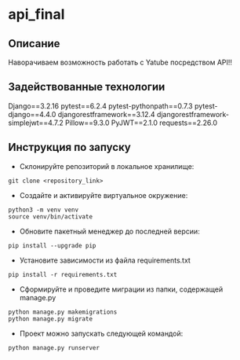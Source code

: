 # api_final
## Описание
Наворачиваем возможность работать с Yatube посредством API!!

## Задействованные технологии
Django==3.2.16
pytest==6.2.4
pytest-pythonpath==0.7.3
pytest-django==4.4.0
djangorestframework==3.12.4
djangorestframework-simplejwt==4.7.2
Pillow==9.3.0
PyJWT==2.1.0
requests==2.26.0

## Инструкция по запуску
- Склонируйте репозиторий в локальное хранилище:
```
git clone <repository_link>
```
- Создайте и активируйте виртуальное окружение:
```
python3 -m venv venv
source venv/bin/activate
```
- Обновите пакетный менеджер до последней версии:
```
pip install --upgrade pip
```
- Установите зависимости из файла requirements.txt
```
pip install -r requirements.txt
```
- Сформируйте и проведите миграции из папки, содержащей manage.py
```
python manage.py makemigrations
python manage.py migrate
```
- Проект можно запускать следующей командой:
```
python manage.py runserver
```